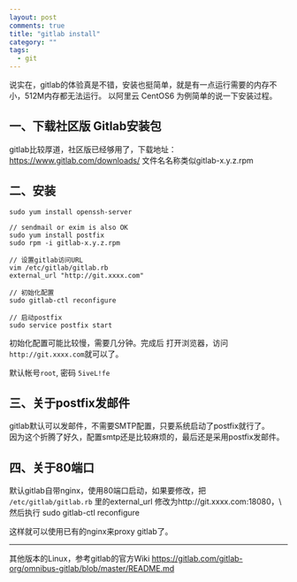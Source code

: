 ```yaml
---
layout: post
comments: true
title: "gitlab install"
category: ""
tags: 
  - git
---
```


说实在，gitlab的体验真是不错，安装也挺简单，就是有一点运行需要的内存不小，512M内存都无法运行。
以阿里云 CentOS6 为例简单的说一下安装过程。 

## 一、下载社区版 Gitlab安装包
  
gitlab比较厚道，社区版已经够用了，下载地址：https://www.gitlab.com/downloads/
文件名名称类似gitlab-x.y.z.rpm
  
## 二、安装

    sudo yum install openssh-server

    // sendmail or exim is also OK
    sudo yum install postfix     
    sudo rpm -i gitlab-x.y.z.rpm

    // 设置gitlab访问URL
    vim /etc/gitlab/gitlab.rb
    external_url "http://git.xxxx.com"

    // 初始化配置
    sudo gitlab-ctl reconfigure

    // 启动postfix
    sudo service postfix start

初始化配置可能比较慢，需要几分钟。完成后
打开浏览器，访问`http://git.xxxx.com`就可以了。

默认帐号`root`, 密码 `5iveL!fe`



## 三、关于postfix发邮件

gitlab默认可以发邮件，不需要SMTP配置，只要系统启动了postfix就行了。  
因为这个折腾了好久，配置smtp还是比较麻烦的，最后还是采用postfix发邮件。


## 四、关于80端口

默认gitlab自带nginx，使用80端口启动，如果要修改，把 `/etc/gitlab/gitlab.rb`
里的external_url 修改为http://git.xxxx.com:18080，\\
然后执行 sudo gitlab-ctl reconfigure

这样就可以使用已有的nginx来proxy gitlab了。

--------------------

其他版本的Linux，参考gitlab的官方Wiki 
<https://gitlab.com/gitlab-org/omnibus-gitlab/blob/master/README.md>



